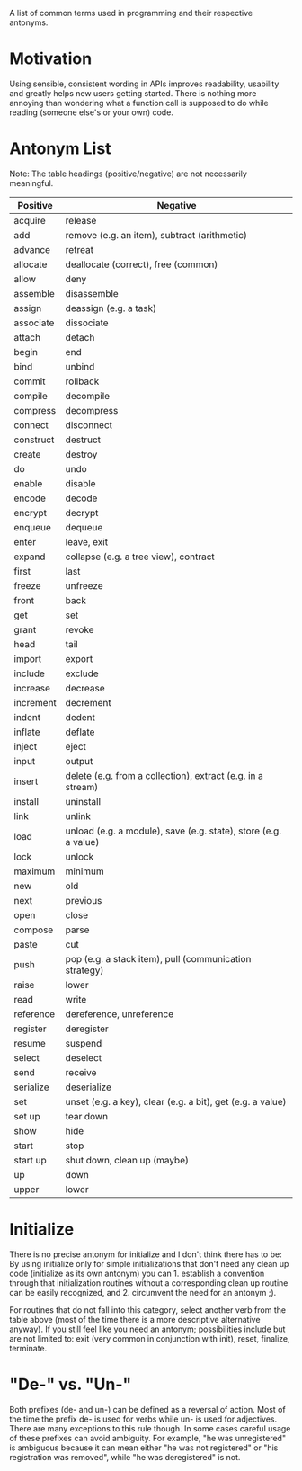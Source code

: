 A list of common terms used in programming and their respective antonyms.

# Motivation
Using sensible, consistent wording in APIs improves readability, usability and greatly helps new users getting started. There is nothing more annoying than wondering what a function call is supposed to do while reading (someone else's or your own) code.

# Antonym List
Note: The table headings (positive/negative) are not necessarily meaningful.

| Positive  | Negative                                                        |
|-----------|-----------------------------------------------------------------|
| acquire   | release                                                         |
| add       | remove (e.g. an item), subtract (arithmetic)                    |
| advance   | retreat                                                         |
| allocate  | deallocate (correct), free (common)                             |
| allow     | deny                                                            |
| assemble  | disassemble                                                     |
| assign    | deassign (e.g. a task)                                          |
| associate | dissociate                                                      |
| attach    | detach                                                          |
| begin     | end                                                             |
| bind      | unbind                                                          |
| commit    | rollback                                                        |
| compile   | decompile                                                       |
| compress  | decompress                                                      |
| connect   | disconnect                                                      |
| construct | destruct                                                        |
| create    | destroy                                                         |
| do        | undo                                                            |
| enable    | disable                                                         |
| encode    | decode                                                          |
| encrypt   | decrypt                                                         |
| enqueue   | dequeue                                                         |
| enter     | leave, exit                                                     |
| expand    | collapse (e.g. a tree view), contract                           |
| first     | last                                                            |
| freeze    | unfreeze                                                        |
| front     | back                                                            |
| get       | set                                                             |
| grant     | revoke                                                          |
| head      | tail                                                            |
| import    | export                                                          |
| include   | exclude                                                         |
| increase  | decrease                                                        |
| increment | decrement                                                       |
| indent    | dedent                                                          |
| inflate   | deflate                                                         |
| inject    | eject                                                           |
| input     | output                                                          |
| insert    | delete (e.g. from a collection), extract (e.g. in a stream)     |
| install   | uninstall                                                       |
| link      | unlink                                                          |
| load      | unload (e.g. a module), save (e.g. state), store (e.g. a value) |
| lock      | unlock                                                          |
| maximum   | minimum                                                         |
| new       | old                                                             |
| next      | previous                                                        |
| open      | close                                                           |
| compose   | parse                                                           |
| paste     | cut                                                             |
| push      | pop (e.g. a stack item), pull (communication strategy)          |
| raise     | lower                                                           |
| read      | write                                                           |
| reference | dereference, unreference                                        |
| register  | deregister                                                      |
| resume    | suspend                                                         |
| select    | deselect                                                        |
| send      | receive                                                         |
| serialize | deserialize                                                     |
| set       | unset (e.g. a key), clear (e.g. a bit), get (e.g. a value)      |
| set up    | tear down                                                       |
| show      | hide                                                            |
| start     | stop                                                            |
| start up  | shut down, clean up (maybe)                                     |
| up        | down                                                            |
| upper     | lower                                                           |



# Initialize

There is no precise antonym for initialize and I don't think there has to be: By using initialize only for simple initializations that don't need any clean up code (initialize as its own antonym) you can
    1. establish a convention through that initialization routines without a corresponding clean up routine can be easily recognized, and
    2. circumvent the need for an antonym ;).

For routines that do not fall into this category, select another verb from the table above (most of the time there is a more descriptive alternative anyway).
If you still feel like you need an antonym; possibilities include but are not limited to: exit (very common in conjunction with init), reset, finalize, terminate.


# "De-" vs. "Un-"

Both prefixes (de- and un-) can be defined as a reversal of action. Most of the time the prefix de- is used for verbs while un- is used for adjectives. There are many exceptions to this rule though. In some cases careful usage of these prefixes can avoid ambiguity. For example, "he was unregistered" is ambiguous because it can mean either "he was not registered" or "his registration was removed", while "he was deregistered" is not.

